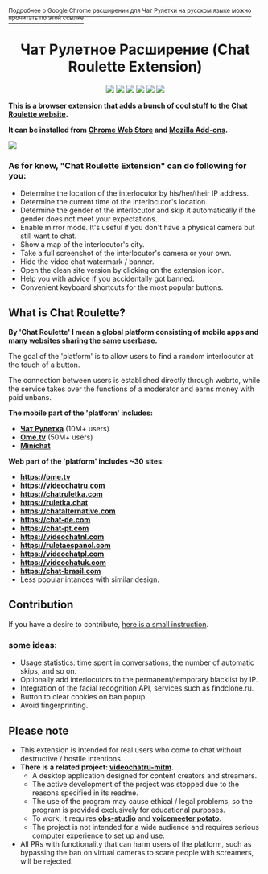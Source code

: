 [<sup>Подробнее о Google Chrome расширении для Чат Рулетки на русском языке можно прочитать по этой ссылке</sup>](https://translate.yandex.ru/translate?lang=en-ru&url=https%3A%2F%2Fgithub.com%2Fqrlk%2Fvideochatru-extension%2Fblob%2Fmaster%2FREADME.md)  
<h1 align="center">Чат Рулетное Расширение (Chat Roulette Extension)</h1>

<p align="center">

<img src="https://img.shields.io/chrome-web-store/users/emfkjghgdkajicmnicojahgojkemagcm?label=chrome%20users">
  
<img src="https://img.shields.io/chrome-web-store/rating/emfkjghgdkajicmnicojahgojkemagcm?label=chrome%20rating">

<img src="https://img.shields.io/amo/users/adwhore-net?label=firefox%20users">

<img src="https://img.shields.io/amo/rating/adwhore-net?label=firefox%20rating">

<img src="https://img.shields.io/date/1632845154?label=released" >
  
<img src="https://img.shields.io/github/license/qrlk/videochatru-extension" >
  
</p>

**This is a browser extension that adds a bunch of cool stuff to the [Chat Roulette website](https://videochatru.com).**  

**It can be installed from [Chrome Web Store](http://duckduckgo.com) and [Mozilla Add-ons](http://duckduckgo.com).**

<img src="https://cdn.discordapp.com/attachments/612424362946985987/891630030294229042/unknown.png"> 

### As for know, "Chat Roulette Extension" can do following for you:
* Determine the location of the interlocutor by his/her/their IP address.
* Determine the current time of the interlocutor's location.
* Determine the gender of the interlocutor and skip it automatically if the gender does not meet your expectations.
* Enable mirror mode. It's useful if you don't have a physical camera but still want to chat.
* Show a map of the interlocutor's city.
* Take a full screenshot of the interlocutor's camera or your own.
* Hide the video chat watermark / banner.
* Open the clean site version by clicking on the extension icon.
* Help you with advice if you accidentally got banned.
* Convenient keyboard shortcuts for the most popular buttons.

## What is Chat Roulette?
**By 'Chat Roulette' I mean a global platform consisting of mobile apps and many websites sharing the same userbase.**

The goal of the 'platform' is to allow users to find a random interlocutor at the touch of a button.  

The connection between users is established directly through webrtc, while the service takes over the functions of a moderator and earns money with paid unbans.

**The mobile part of the 'platform' includes:**
* [**Чат Рулетка**](https://play.google.com/store/apps/details?id=com.chat.ruletka) (10M+ users)
* [**Ome.tv**](https://play.google.com/store/apps/details?id=omegle.tv) (50M+ users)
* [**Minichat**](https://apps.apple.com/ua/app/minichat-video-chat-texting/id1506912979)

**Web part of the 'platform' includes ~30 sites:**

* **https://ome.tv**
* **https://videochatru.com**
* **https://chatruletka.com**
* **https://ruletka.chat**
* **https://chatalternative.com**
* **https://chat-de.com**
* **https://chat-pt.com**
* **https://videochatnl.com**
* **https://ruletaespanol.com**
* **https://videochatpl.com**
* **https://videochatuk.com**
* **https://chat-brasil.com**
* Less popular intances with similar design.

## Contribution
If you have a desire to contribute, [here is a small instruction](CONTRIBUTING.md).  


### some ideas:
* Usage statistics: time spent in conversations, the number of automatic skips, and so on.
* Optionally add interlocutors to the permanent/temporary blacklist by IP.
* Integration of the facial recognition API, services such as findclone.ru.
* Button to clear cookies on ban popup.
* Avoid fingerprinting.

## Please note
* This extension is intended for real users who come to chat without destructive / hostile intentions.  
* **There is a related project: [videochatru-mitm](https://github.com/qrlk/videochatru-mitm).**
  * A desktop application designed for content creators and streamers.
  * The active development of the project was stopped due to the reasons specified in its readme.
  * The use of the program may cause ethical / legal problems, so the program is provided exclusively for educational purposes.
  * To work, it requires **[obs-studio](https://obsproject.com)** and **[voicemeeter potato](https://vb-audio.com/Voicemeeter/potato.htm)**.
  * The project is not intended for a wide audience and requires serious computer experience to set up and use.
* All PRs with functionality that can harm users of the platform, such as bypassing the ban on virtual cameras to scare people with screamers, will be rejected.

